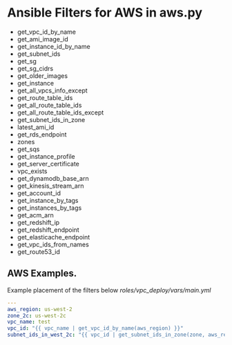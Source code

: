 # Ansible Filters for AWS in aws.py
* get_vpc_id_by_name
* get_ami_image_id
* get_instance_id_by_name
* get_subnet_ids
* get_sg
* get_sg_cidrs
* get_older_images
* get_instance
* get_all_vpcs_info_except
* get_route_table_ids
* get_all_route_table_ids
* get_all_route_table_ids_except
* get_subnet_ids_in_zone
* latest_ami_id
* get_rds_endpoint
* zones
* get_sqs
* get_instance_profile
* get_server_certificate
* vpc_exists
* get_dynamodb_base_arn
* get_kinesis_stream_arn
* get_account_id
* get_instance_by_tags
* get_instances_by_tags
* get_acm_arn
* get_redshift_ip
* get_redshift_endpoint
* get_elasticache_endpoint
* get_vpc_ids_from_names
* get_route53_id

## AWS Examples.
Example placement of the filters below *roles/vpc_deploy/vars/main.yml*
```yaml
---
aws_region: us-west-2
zone_2c: us-west-2c
vpc_name: test
vpc_id: "{{ vpc_name | get_vpc_id_by_name(aws_region) }}"
subnet_ids_in_west_2c: "{{ vpc_id | get_subnet_ids_in_zone(zone, aws_region)}}"
```
